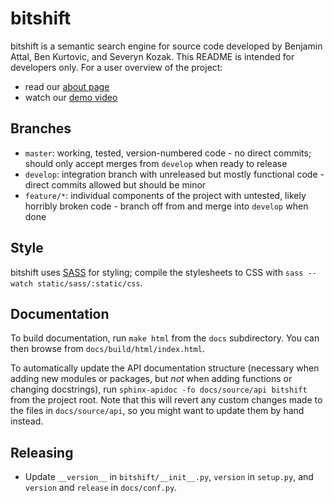 bitshift
========

bitshift is a semantic search engine for source code developed by Benjamin
Attal, Ben Kurtovic, and Severyn Kozak. This README is intended for developers
only. For a user overview of the project:

 * read our [about page](http://bitshift.it/)
 * watch our [demo video](https://vimeo.com/98697078)

Branches
--------

- `master`: working, tested, version-numbered code - no direct commits; should
  only accept merges from `develop` when ready to release
- `develop`: integration branch with unreleased but mostly functional code -
  direct commits allowed but should be minor
- `feature/*`: individual components of the project with untested, likely
  horribly broken code - branch off from and merge into `develop` when done

Style
-----
bitshift uses [SASS][SASS] for styling; compile the stylesheets to CSS with
`sass --watch static/sass/:static/css`.

Documentation
-------------

To build documentation, run `make html` from the `docs` subdirectory. You can
then browse from `docs/build/html/index.html`.

To automatically update the API documentation structure (necessary when adding
new modules or packages, but *not* when adding functions or changing
docstrings), run `sphinx-apidoc -fo docs/source/api bitshift` from the project
root. Note that this will revert any custom changes made to the files in
`docs/source/api`, so you might want to update them by hand instead.

[SASS]: http://sass-lang.com/guide

Releasing
---------

- Update `__version__` in `bitshift/__init__.py`, `version` in `setup.py`, and
  `version` and `release` in `docs/conf.py`.
